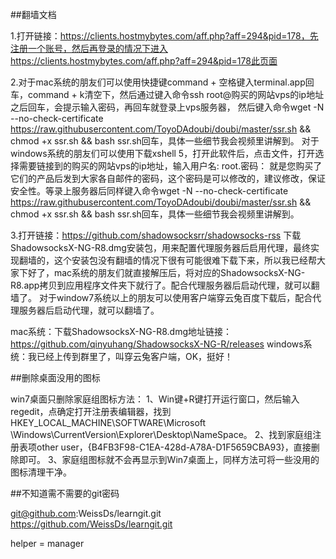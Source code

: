 ##翻墙文档

1.打开链接：https://clients.hostmybytes.com/aff.php?aff=294&pid=178，先注册一个账号，然后再登录的情况下进入https://clients.hostmybytes.com/aff.php?aff=294&pid=178此页面


2.对于mac系统的朋友们可以使用快捷键command + 空格键入terminal.app回车，command + k清空下，然后通过键入命令ssh root@购买的网站vps的ip地址之后回车，会提示输入密码，再回车就登录上vps服务器，
然后键入命令wget -N --no-check-certificate https://raw.githubusercontent.com/ToyoDAdoubi/doubi/master/ssr.sh && chmod +x ssr.sh && bash ssr.sh回车，具体一些细节我会视频里讲解到。
对于windows系统的朋友们可以使用下载xshell 5，打开此软件后，点击文件，打开选择需要链接到的购买的网站vps的ip地址，输入用户名: root.密码： 就是您购买了它们的产品后发到大家各自邮件的密码，这个密码是可以修改的，建议修改，保证安全性。等录上服务器后同样键入命令wget -N --no-check-certificate https://raw.githubusercontent.com/ToyoDAdoubi/doubi/master/ssr.sh && chmod +x ssr.sh && bash ssr.sh回车，具体一些细节我会视频里讲解到。


3.打开链接：https://github.com/shadowsocksrr/shadowsocks-rss 下载ShadowsocksX-NG-R8.dmg安装包，用来配置代理服务器后启用代理，最终实现翻墙的，这个安装包没有翻墙的情况下很有可能很难下载下来，所以我已经帮大家下好了，mac系统的朋友们就直接解压后，将对应的ShadowsocksX-NG-R8.app拷贝到应用程序文件夹下就行了。配合代理服务器后启动代理，就可以翻墙了。
对于window7系统以上的朋友可以使用客户端穿云兔百度下载后，配合代理服务器后启动代理，就可以翻墙了。

mac系统：下载ShadowsocksX-NG-R8.dmg地址链接：https://github.com/qinyuhang/ShadowsocksX-NG-R/releases
windows系统：我已经上传到群里了，叫穿云兔客户端，OK，挺好！



##删除桌面没用的图标

win7桌面只删除家庭组图标方法：
1、Win键+R键打开运行窗口，然后输入regedit，点确定打开注册表编辑器，找到HKEY_LOCAL_MACHINE\SOFTWARE\Microsoft \Windows\CurrentVersion\Explorer\Desktop\NameSpace。
2、找到家庭组注册表项other user，{B4FB3F98-C1EA-428d-A78A-D1F5659CBA93}，直接删除即可。
3、家庭组图标就不会再显示到Win7桌面上，同样方法可将一些没用的图标清理干净。


##不知道需不需要的git密码

git@github.com:WeissDs/learngit.git
https://github.com/WeissDs/learngit.git

helper = manager